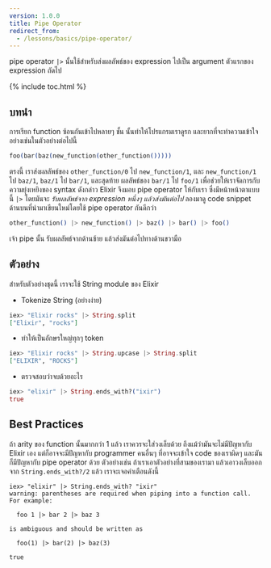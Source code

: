 ```yaml
---
version: 1.0.0
title: Pipe Operator
redirect_from:
  - /lessons/basics/pipe-operator/
---
```


pipe operator `|>` นั้นใช้สำหรับส่งผลลัพธ์ของ expression ไปเป็น argument ตัวแรกของ expression ถัดไป

{% include toc.html %}

## บทนำ

การเรียก function ซ้อนกันเข้าไปหลายๆ ชั้น นั้นทำให้โปรแกรมเราดูรก และยากที่จะทำความเข้าใจ อย่างเช่นในตัวอย่างต่อไปนี้


```elixir
foo(bar(baz(new_function(other_function()))))
```

ตรงนี้ เราส่งผลลัพธ์ของ `other_function/0` ไป `new_function/1`, และ `new_function/1` ไป `baz/1`, `baz/1` ไป `bar/1`, และสุดท้าย ผลลัพธ์ของ `bar/1` ไป `foo/1`
เพื่อช่วยให้เราจัดการกับความยุ่งเหยิงของ syntax ดังกล่าว Elixir จึงมอบ pipe operator ให้กับเรา ซึ่งมีหน้าหน้าตาแบบนี้ `|>` โดยมันจะ *รับผลลัพธ์จาก expression หนึ่งๆ แล้วส่งมันต่อไป*
ลองมาดู code snippet ด้านบนที่นำมาเขียนใหม่โดยใช้ pipe operator กันดีกว่า

```elixir
other_function() |> new_function() |> baz() |> bar() |> foo()
```

เจ้า pipe นั้น รับผลลัพธ์จากด้านซ้าย แล้วส่งมันต่อไปทางด้านขวามือ

## ตัวอย่าง

สำหรับตัวอย่างชุดนี้ เราจะใช้ String module ของ Elixir

- Tokenize String (อย่างง่าย)

```elixir
iex> "Elixir rocks" |> String.split
["Elixir", "rocks"]
```

- ทำให้เป็นอักษรใหญ่ทุกๆ token

```elixir
iex> "Elixir rocks" |> String.upcase |> String.split
["ELIXIR", "ROCKS"]
```

- ตรวจสอบว่าจบด้วยอะไร

```elixir
iex> "elixir" |> String.ends_with?("ixir")
true
```

## Best Practices

ถ้า arity ของ function นั้นมากกว่า 1 แล้ว เราควรจะใส่วงเล็บด้วย ถึงแม้ว่ามันจะไม่มีปัญหากับ Elixir เอง แต่ก็อาจจะมีปัญหากับ programmer คนอื่นๆ ที่อาจจะเข้าใจ code ของเราผิดๆ และมันก็มีปัญหากับ pipe operator ด้วย ตัวอย่างเช่น ถ้าเราเอาตัวอย่างที่สามของเรามา แล้วเอาวงเล็บออกจาก `String.ends_with?/2` แล้ว เราจะเจอคำเตือนดังนี้

```shell
iex> "elixir" |> String.ends_with? "ixir"
warning: parentheses are required when piping into a function call. For example:

  foo 1 |> bar 2 |> baz 3

is ambiguous and should be written as

  foo(1) |> bar(2) |> baz(3)

true
```
